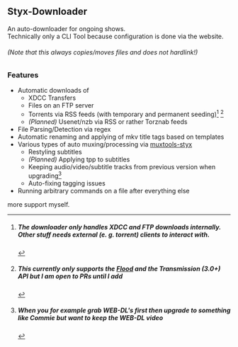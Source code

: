 ## Styx-Downloader

An auto-downloader for ongoing shows.<br>
Technically only a CLI Tool because configuration is done via the website.

###### (Note that this always copies/moves files and does not hardlink!)

### Features

- Automatic downloads of<br>
    - XDCC Transfers
    - Files on an FTP server
    - Torrents via RSS feeds (with temporary and permanent seeding)[^1] [^2]
    - *(Planned)* Usenet/nzb via RSS or rather Torznab feeds
- File Parsing/Detection via regex
- Automatic renaming and applying of mkv title tags based on templates
- Various types of auto muxing/processing via [muxtools-styx](https://github.com/Vodes/muxtools-styx)
    - Restyling subtitles
    - *(Planned)* Applying tpp to subtitles
    - Keeping audio/video/subtitle tracks from previous version when upgrading[^3]
    - Auto-fixing tagging issues
- Running arbitrary commands on a file after everything else

[^1]: ##### The downloader only handles XDCC and FTP downloads internally. Other stuff needs external (e. g. torrent) clients to interact with.
[^2]: ##### This currently only supports the [Flood](https://github.com/jesec/flood) and the Transmission (3.0+) API but I am open to PRs until I add
more support myself.
[^3]: ##### When you for example grab WEB-DL's first then upgrade to something like Commie but want to keep the WEB-DL video
